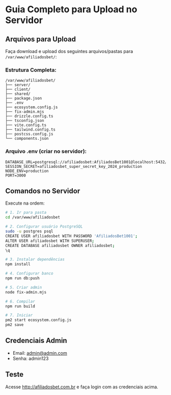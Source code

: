 # Guia Completo para Upload no Servidor

## Arquivos para Upload

Faça download e upload dos seguintes arquivos/pastas para `/var/www/afiliadosbet/`:

### Estrutura Completa:
```
/var/www/afiliadosbet/
├── server/
├── client/
├── shared/
├── package.json
├── .env
├── ecosystem.config.js
├── fix-admin.mjs
├── drizzle.config.ts
├── tsconfig.json
├── vite.config.ts
├── tailwind.config.ts
├── postcss.config.js
└── components.json
```

### Arquivo .env (criar no servidor):
```
DATABASE_URL=postgresql://afiliadosbet:AfiliadosBet1001@localhost:5432/afiliadosbet
SESSION_SECRET=afiliadosbet_super_secret_key_2024_production
NODE_ENV=production
PORT=3000
```

## Comandos no Servidor

Execute na ordem:

```bash
# 1. Ir para pasta
cd /var/www/afiliadosbet

# 2. Configurar usuário PostgreSQL
sudo -u postgres psql
CREATE USER afiliadosbet WITH PASSWORD 'AfiliadosBet1001';
ALTER USER afiliadosbet WITH SUPERUSER;
CREATE DATABASE afiliadosbet OWNER afiliadosbet;
\q

# 3. Instalar dependências
npm install

# 4. Configurar banco
npm run db:push

# 5. Criar admin
node fix-admin.mjs

# 6. Compilar
npm run build

# 7. Iniciar
pm2 start ecosystem.config.js
pm2 save
```

## Credenciais Admin
- Email: admin@admin.com
- Senha: admin123

## Teste
Acesse http://afiliadosbet.com.br e faça login com as credenciais acima.